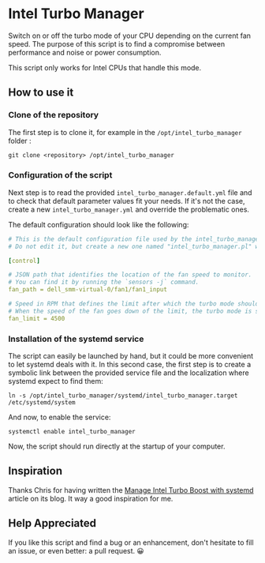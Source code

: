 # Intel Turbo Manager

Switch on or off the turbo mode of your CPU depending on the current fan speed.
The purpose of this script is to find a compromise between performance and noise or power consumption.

This script only works for Intel CPUs that handle this mode.

## How to use it

### Clone of the repository

The first step is to clone it, for example in the `/opt/intel_turbo_manager` folder :

```txt
git clone <repository> /opt/intel_turbo_manager
```

### Configuration of the script

Next step is to read the provided `intel_turbo_manager.default.yml` file and to check that default parameter values fit your needs. If it's not the case, create a new `intel_turbo_manager.yml` and override the problematic ones.

The default configuration should look like the following:

```yaml
# This is the default configuration file used by the intel_turbo_manager.pl script.
# Do not edit it, but create a new one named "intel_turbo_manager.pl" with your modification instead.

[control]

# JSON path that identifies the location of the fan speed to monitor.
# You can find it by running the `sensors -j` command.
fan_path = dell_smm-virtual-0/fan1/fan1_input

# Speed in RPM that defines the limit after which the turbo mode should be disabled.
# When the speed of the fan goes down of the limit, the turbo mode is switched on again.
fan_limit = 4500
```

### Installation of the systemd service

The script can easily be launched by hand, but it could be more convenient to let systemd deals with it. In this second case, the first step is to create a symbolic link between the provided service file and the localization where systemd expect to find them:

```text
ln -s /opt/intel_turbo_manager/systemd/intel_turbo_manager.target /etc/systemd/system
```

And now, to enable the service:

```text
systemctl enable intel_turbo_manager
```

Now, the script should run directly at the startup of your computer.

## Inspiration

Thanks Chris for having written the [Manage Intel Turbo Boost with systemd](https://blog.christophersmart.com/2017/02/08/manage-intel-turbo-boost-with-systemd/) article on its blog. It way a good inspiration for me.

## Help Appreciated

If you like this script and find a bug or an enhancement, don't hesitate to fill an issue, or even better: a pull request. 😀
